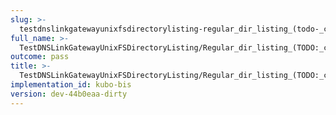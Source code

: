 ```yaml
---
slug: >-
  testdnslinkgatewayunixfsdirectorylisting-regular_dir_listing_(todo-_cleanup_kubo-specifics)_(direct_http)-header_etag
full_name: >-
  TestDNSLinkGatewayUnixFSDirectoryListing/Regular_dir_listing_(TODO:_cleanup_Kubo-specifics)_(direct_HTTP)/Header_Etag
outcome: pass
title: >-
  TestDNSLinkGatewayUnixFSDirectoryListing/Regular_dir_listing_(TODO:_cleanup_Kubo-specifics)_(direct_HTTP)/Header_Etag
implementation_id: kubo-bis
version: dev-44b0eaa-dirty
---
```


